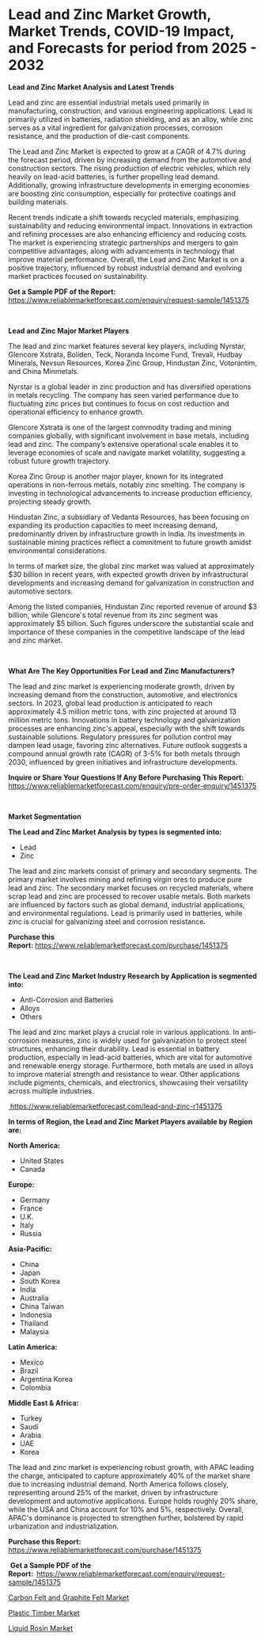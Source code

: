 <p><h1>Lead and Zinc Market Growth, Market Trends, COVID-19 Impact, and Forecasts for period from 2025 - 2032</h1></p><p><strong>Lead and Zinc Market Analysis and Latest Trends</strong></p>
<p><p>Lead and zinc are essential industrial metals used primarily in manufacturing, construction, and various engineering applications. Lead is primarily utilized in batteries, radiation shielding, and as an alloy, while zinc serves as a vital ingredient for galvanization processes, corrosion resistance, and the production of die-cast components.</p><p>The Lead and Zinc Market is expected to grow at a CAGR of 4.7% during the forecast period, driven by increasing demand from the automotive and construction sectors. The rising production of electric vehicles, which rely heavily on lead-acid batteries, is further propelling lead demand. Additionally, growing infrastructure developments in emerging economies are boosting zinc consumption, especially for protective coatings and building materials.</p><p>Recent trends indicate a shift towards recycled materials, emphasizing sustainability and reducing environmental impact. Innovations in extraction and refining processes are also enhancing efficiency and reducing costs. The market is experiencing strategic partnerships and mergers to gain competitive advantages, along with advancements in technology that improve material performance. Overall, the Lead and Zinc Market is on a positive trajectory, influenced by robust industrial demand and evolving market practices focused on sustainability.</p></p>
<p><strong>Get a Sample PDF of the Report:&nbsp;</strong> <a href="https://www.reliablemarketforecast.com/enquiry/request-sample/1451375?utm_campaign=1110&utm_medium=2&utm_source=Github&utm_content=ia&utm_term=02032025&utm_id=lead-and-zinc">https://www.reliablemarketforecast.com/enquiry/request-sample/1451375</a></p>
<p>&nbsp;</p>
<p><strong>Lead and Zinc Major Market Players</strong></p>
<p><p>The lead and zinc market features several key players, including Nyrstar, Glencore Xstrata, Boliden, Teck, Noranda Income Fund, Trevali, Hudbay Minerals, Nevsun Resources, Korea Zinc Group, Hindustan Zinc, Votorantim, and China Minmetals. </p><p>Nyrstar is a global leader in zinc production and has diversified operations in metals recycling. The company has seen varied performance due to fluctuating zinc prices but continues to focus on cost reduction and operational efficiency to enhance growth.</p><p>Glencore Xstrata is one of the largest commodity trading and mining companies globally, with significant involvement in base metals, including lead and zinc. The company’s extensive operational scale enables it to leverage economies of scale and navigate market volatility, suggesting a robust future growth trajectory.</p><p>Korea Zinc Group is another major player, known for its integrated operations in non-ferrous metals, notably zinc smelting. The company is investing in technological advancements to increase production efficiency, projecting steady growth.</p><p>Hindustan Zinc, a subsidiary of Vedanta Resources, has been focusing on expanding its production capacities to meet increasing demand, predominantly driven by infrastructure growth in India. Its investments in sustainable mining practices reflect a commitment to future growth amidst environmental considerations.</p><p>In terms of market size, the global zinc market was valued at approximately $30 billion in recent years, with expected growth driven by infrastructural developments and increasing demand for galvanization in construction and automotive sectors. </p><p>Among the listed companies, Hindustan Zinc reported revenue of around $3 billion, while Glencore's total revenue from its zinc segment was approximately $5 billion. Such figures underscore the substantial scale and importance of these companies in the competitive landscape of the lead and zinc market.</p></p>
<p>&nbsp;</p>
<p><strong>What Are The Key Opportunities For Lead and Zinc Manufacturers?</strong></p>
<p><p>The lead and zinc market is experiencing moderate growth, driven by increasing demand from the construction, automotive, and electronics sectors. In 2023, global lead production is anticipated to reach approximately 4.5 million metric tons, with zinc projected at around 13 million metric tons. Innovations in battery technology and galvanization processes are enhancing zinc's appeal, especially with the shift towards sustainable solutions. Regulatory pressures for pollution control may dampen lead usage, favoring zinc alternatives. Future outlook suggests a compound annual growth rate (CAGR) of 3-5% for both metals through 2030, influenced by green initiatives and infrastructure developments.</p></p>
<p><strong>Inquire or Share Your Questions If Any Before Purchasing This Report:</strong> <a href="https://www.reliablemarketforecast.com/enquiry/pre-order-enquiry/1451375?utm_campaign=1110&utm_medium=2&utm_source=Github&utm_content=ia&utm_term=02032025&utm_id=lead-and-zinc">https://www.reliablemarketforecast.com/enquiry/pre-order-enquiry/1451375</a></p>
<p>&nbsp;</p>
<p><strong>Market Segmentation</strong></p>
<p><strong>The Lead and Zinc Market Analysis by types is segmented into:</strong></p>
<p><ul><li>Lead</li><li>Zinc</li></ul></p>
<p><p>The lead and zinc markets consist of primary and secondary segments. The primary market involves mining and refining virgin ores to produce pure lead and zinc. The secondary market focuses on recycled materials, where scrap lead and zinc are processed to recover usable metals. Both markets are influenced by factors such as global demand, industrial applications, and environmental regulations. Lead is primarily used in batteries, while zinc is crucial for galvanizing steel and corrosion resistance.</p></p>
<p><strong>Purchase this Report:&nbsp;</strong><a href="https://www.reliablemarketforecast.com/purchase/1451375?utm_campaign=1110&utm_medium=2&utm_source=Github&utm_content=ia&utm_term=02032025&utm_id=lead-and-zinc">https://www.reliablemarketforecast.com/purchase/1451375</a></p>
<p>&nbsp;</p>
<p><strong>The Lead and Zinc Market Industry Research by Application is segmented into:</strong></p>
<p><ul><li>Anti-Corrosion and Batteries</li><li>Alloys</li><li>Others</li></ul></p>
<p><p>The lead and zinc market plays a crucial role in various applications. In anti-corrosion measures, zinc is widely used for galvanization to protect steel structures, enhancing their durability. Lead is essential in battery production, especially in lead-acid batteries, which are vital for automotive and renewable energy storage. Furthermore, both metals are used in alloys to improve material strength and resistance to wear. Other applications include pigments, chemicals, and electronics, showcasing their versatility across multiple industries.</p></p>
<p><a href="https://www.reliablemarketforecast.com/lead-and-zinc-r1451375?utm_campaign=1110&utm_medium=2&utm_source=Github&utm_content=ia&utm_term=02032025&utm_id=lead-and-zinc">&nbsp;https://www.reliablemarketforecast.com/lead-and-zinc-r1451375</a></p>
<p><strong>In terms of Region, the Lead and Zinc Market Players available by Region are:</strong></p>
<p>
    <p> <strong> North America: </strong>
        <ul>
            <li>United States</li>
            <li>Canada</li>
        </ul>
        </p> 
    <p> <strong> Europe: </strong>
        <ul>
            <li>Germany</li>
            <li>France</li>
            <li>U.K.</li>
            <li>Italy</li>
            <li>Russia</li>
        </ul>
        </p> 
    <p> <strong> Asia-Pacific: </strong>
        <ul>
            <li>China</li>
            <li>Japan</li>
            <li>South Korea</li>
            <li>India</li>
            <li>Australia</li>
            <li>China Taiwan</li>
            <li>Indonesia</li>
            <li>Thailand</li>
            <li>Malaysia</li>
        </ul>
        </p> 
    <p> <strong> Latin America: </strong>
        <ul>
            <li>Mexico</li>
            <li>Brazil</li>
            <li>Argentina Korea</li>
            <li>Colombia</li>
        </ul>
        </p> 
    <p> <strong> Middle East & Africa: </strong>
        <ul>
            <li>Turkey</li>
            <li>Saudi</li>
            <li>Arabia</li>
            <li>UAE</li>
            <li>Korea</li>
        </ul>
    </p>
    </p>
<p><p>The lead and zinc market is experiencing robust growth, with APAC leading the charge, anticipated to capture approximately 40% of the market share due to increasing industrial demand. North America follows closely, representing around 25% of the market, driven by infrastructure development and automotive applications. Europe holds roughly 20% share, while the USA and China account for 10% and 5%, respectively. Overall, APAC's dominance is projected to strengthen further, bolstered by rapid urbanization and industrialization.</p></p>
<p><strong>Purchase this Report: </strong><a href="https://www.reliablemarketforecast.com/purchase/1451375?utm_campaign=1110&utm_medium=2&utm_source=Github&utm_content=ia&utm_term=02032025&utm_id=lead-and-zinc">https://www.reliablemarketforecast.com/purchase/1451375</a></p>
<p>&nbsp;<strong>Get a Sample PDF of the Report:&nbsp;&nbsp;</strong><a href="https://www.reliablemarketforecast.com/enquiry/request-sample/1451375?utm_campaign=1110&utm_medium=2&utm_source=Github&utm_content=ia&utm_term=02032025&utm_id=lead-and-zinc">https://www.reliablemarketforecast.com/enquiry/request-sample/1451375</a></p>
<p><strong></strong></p>
<p><p><a href="https://github.com/WillieWoodard/Market-Research-Report-List-7/blob/main/carbon-felt-and-graphite-felt-market.md?utm_campaign=1110&utm_medium=2&utm_source=Github&utm_content=ia&utm_term=02032025&utm_id=lead-and-zinc">Carbon Felt and Graphite Felt Market</a></p><p><a href="https://github.com/hacklmenckg6/Market-Research-Report-List-1/blob/main/plastic-timber-market.md?utm_campaign=1110&utm_medium=2&utm_source=Github&utm_content=ia&utm_term=02032025&utm_id=lead-and-zinc">Plastic Timber Market</a></p><p><a href="https://github.com/knipsfilip8f/Market-Research-Report-List-1/blob/main/liquid-rosin-market.md?utm_campaign=1110&utm_medium=2&utm_source=Github&utm_content=ia&utm_term=02032025&utm_id=lead-and-zinc">Liquid Rosin Market</a></p></p>